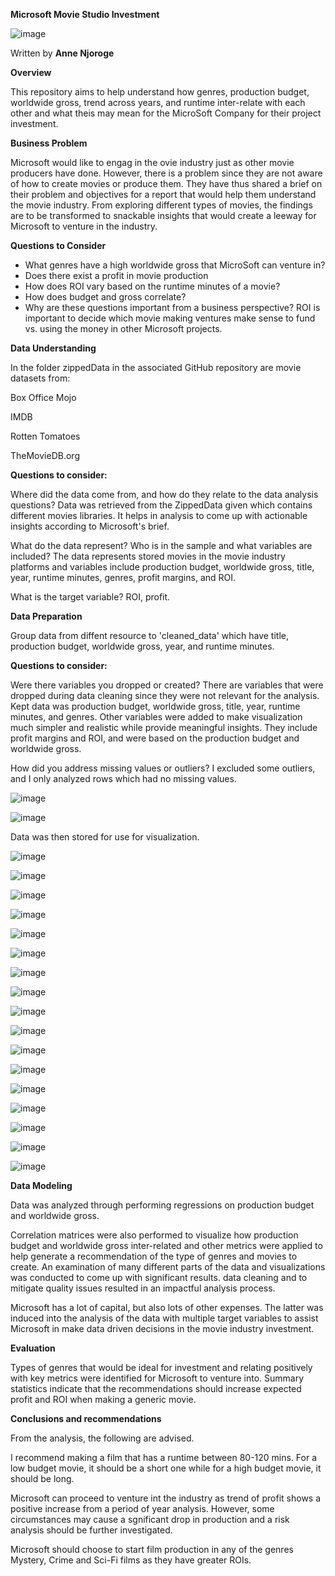 **Microsoft Movie Studio Investment**

![image](https://github.com/Annegit1/dsc-phase-1-project_Anne_Njoroge/assets/151770828/a81fecb5-375f-42a8-a543-47c0c6cf5921)

Written by **Anne Njoroge**

**Overview**

This repository aims to help understand how genres, production budget, worldwide gross, trend across years, and runtime inter-relate with each other and what theis may mean for the MicroSoft Company for their project investment. 

**Business Problem**

Microsoft would like to engag in the ovie industry just as other movie producers have done. However, there is a problem since they are not aware of how to create movies or produce them. They have thus shared a brief on their problem and objectives for a report that would help them understand the movie industry. From exploring different types of movies, the findings are to be transformed to snackable insights that would create a leeway for Microsoft to venture in the industry.

**Questions to Consider**
- What genres have a high worldwide gross that MicroSoft can venture in?
- Does there exist a profit in movie production
- How does ROI vary based on the runtime minutes of a movie?
- How does budget and gross correlate?
- Why are these questions important from a business perspective?
ROI is important to decide which movie making ventures make sense to fund vs. using the money in other Microsoft projects.

**Data Understanding**

In the folder zippedData in the associated GitHub repository are movie datasets from:

Box Office Mojo

IMDB

Rotten Tomatoes

TheMovieDB.org


**Questions to consider:**

Where did the data come from, and how do they relate to the data analysis questions?
Data was retrieved from the ZippedData given which contains different movies libraries. 
It helps in analysis to come up with actionable insights according to Microsoft's brief.

What do the data represent? Who is in the sample and what variables are included?
The data represents stored movies in the movie industry platforms and variables include production budget, worldwide gross, title, year, runtime minutes, genres, profit margins, and ROI.

What is the target variable?
ROI, profit.



**Data Preparation**

Group data from diffent resource to 'cleaned_data' which have title, production budget, worldwide gross, year, and runtime minutes.

**Questions to consider:**

Were there variables you dropped or created?
There are variables that were dropped during data cleaning since they were not relevant for the analysis. Kept data was production budget, worldwide gross, title, year, runtime minutes, and genres.
Other variables were added to make visualization much simpler and realistic while provide meaningful insights. They include profit margins and ROI, and were based on the production budget and worldwide gross.

How did you address missing values or outliers?
I excluded some outliers, and I only analyzed rows which had no missing values.

![image](https://github.com/Annegit1/dsc-phase-1-project_Anne_Njoroge/assets/151770828/7ecbbf05-a5ce-45ea-968b-c70815048f0f)

![image](https://github.com/Annegit1/dsc-phase-1-project_Anne_Njoroge/assets/151770828/c5bdc123-1448-4157-99b4-7e325a5b446c)

Data was then stored for use for visualization.

![image](https://github.com/Annegit1/dsc-phase-1-project_Anne_Njoroge/assets/151770828/bc1fee19-2e62-46ad-94b3-a5c8e8d977e7)

![image](https://github.com/Annegit1/dsc-phase-1-project_Anne_Njoroge/assets/151770828/e94b8eef-9d83-44c5-8181-f5e906c5855e)

![image](https://github.com/Annegit1/dsc-phase-1-project_Anne_Njoroge/assets/151770828/8794100e-621d-4c5e-88c5-ae17364471f7)

![image](https://github.com/Annegit1/dsc-phase-1-project_Anne_Njoroge/assets/151770828/6efedf52-9357-4374-9b46-8b4eb2f120d9)

![image](https://github.com/Annegit1/dsc-phase-1-project_Anne_Njoroge/assets/151770828/34153d91-44e5-4a13-8275-b92296df499c)

![image](https://github.com/Annegit1/dsc-phase-1-project_Anne_Njoroge/assets/151770828/4a9ad361-acaf-4ff6-931e-6a5dbcaf1ee8)

![image](https://github.com/Annegit1/dsc-phase-1-project_Anne_Njoroge/assets/151770828/a3b366f2-4f2d-4fd6-8a38-eae997bb8bd7)

![image](https://github.com/Annegit1/dsc-phase-1-project_Anne_Njoroge/assets/151770828/b3673aa2-03bf-481b-b63b-8c98288e4ecb)

![image](https://github.com/Annegit1/dsc-phase-1-project_Anne_Njoroge/assets/151770828/8b5294df-902a-4136-849b-15b9af7e6546)

![image](https://github.com/Annegit1/dsc-phase-1-project_Anne_Njoroge/assets/151770828/682fe709-fbda-4c37-b278-3d775cd9b704)

![image](https://github.com/Annegit1/dsc-phase-1-project_Anne_Njoroge/assets/151770828/f5b7f9ef-24f2-4759-87b9-8096b59113b5)

![image](https://github.com/Annegit1/dsc-phase-1-project_Anne_Njoroge/assets/151770828/653e2615-3a9e-478c-bded-034fbbaa2c33)

![image](https://github.com/Annegit1/dsc-phase-1-project_Anne_Njoroge/assets/151770828/ad36b0ce-70de-4a38-b26f-b1221a85da99)

![image](https://github.com/Annegit1/dsc-phase-1-project_Anne_Njoroge/assets/151770828/1a07cd6e-c20a-4daa-82f8-be906a745d2f)

![image](https://github.com/Annegit1/dsc-phase-1-project_Anne_Njoroge/assets/151770828/82fbf746-2322-4650-91be-e3556e55b6ac)

![image](https://github.com/Annegit1/dsc-phase-1-project_Anne_Njoroge/assets/151770828/422f97e5-bc28-4ba0-8e29-35b59bfc5f15)

![image](https://github.com/Annegit1/dsc-phase-1-project_Anne_Njoroge/assets/151770828/632fa011-1c99-46ce-900b-1df19e7b5756)

**Data Modeling**

Data was analyzed through performing regressions on production budget and worldwide gross. 

Correlation matrices were also performed to visualize how production budget and worldwide gross inter-related and other metrics were applied to help generate a recommendation of the type of genres and movies to create. An examination of many different parts of the data and visualizations was conducted to come up with significant results. data cleaning and to mitigate quality issues resulted in an impactful analysis process.

Microsoft has a lot of capital, but also lots of other expenses. The latter was induced into the analysis of the data with multiple target variables to assist Microsoft in make data driven decisions in the movie industry investment.

**Evaluation**

Types of genres that would be ideal for investment and relating positively with key metrics were identified for Microsoft to venture into. Summary statistics indicate that the recommendations should increase expected profit and ROI when making a generic movie.

**Conclusions and recommendations**

From the analysis, the following are advised.

I recommend making a film that has a runtime between 80-120 mins. For a low budget movie, it should be a short one while for a high budget movie, it should be long.

Microsoft can proceed to venture int the industry as trend of profit shows a positive increase from a period of year analysis. However, some circumstances may cause a sgnificant drop in production and a risk analysis should be further investigated.

Microsoft should choose to start film production in any of the genres Mystery, Crime and Sci-Fi films as they have greater ROIs.






